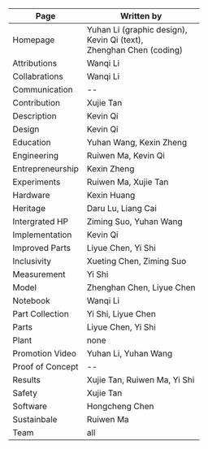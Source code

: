 | Page | Written by |
|----|----|
| Homepage | Yuhan Li (graphic design),<br>Kevin Qi (text),<br>Zhenghan Chen (coding) |
| Attributions | Wanqi Li |
| Collabrations | Wanqi Li |
| Communication | -- |
| Contribution | Xujie Tan |
| Description | Kevin Qi |
| Design | Kevin Qi |
| Education | Yuhan Wang, Kexin Zheng |
| Engineering | Ruiwen Ma, Kevin Qi |
| Entrepreneurship | Kexin Zheng |
| Experiments | Ruiwen Ma, Xujie Tan |
| Hardware | Kexin Huang |
| Heritage | Daru Lu, Liang Cai |
| Intergrated HP | Ziming Suo, Yuhan Wang |
| Implementation | Kevin Qi |
| Improved Parts | Liyue Chen, Yi Shi |
| Inclusivity | Xueting Chen, Ziming Suo |
| Measurement | Yi Shi |
| Model | Zhenghan Chen, Liyue Chen |
| Notebook | Wanqi Li |
| Part Collection | Yi Shi, Liyue Chen |
| Parts | Liyue Chen, Yi Shi |
| Plant | none |
| Promotion Video | Yuhan Li, Yuhan Wang |
| Proof of Concept | -- |
| Results | Xujie Tan, Ruiwen Ma, Yi Shi |
| Safety | Xujie Tan |
| Software | Hongcheng Chen |
| Sustainbale | Ruiwen Ma |
| Team | all |